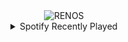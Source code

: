 <div align="center">
<picture>
    <source media="(prefers-color-scheme: dark)" srcset="https://i.ibb.co/WV1cy8R/output-gif.gif">
    <source media="(prefers-color-scheme: light)" srcset="https://i.ibb.co/WV1cy8R/output-gif.gif">
    <img alt="RENOS" src="https://i.ibb.co/WV1cy8R/output-gif.gif">
</picture>
<details>
<summary>Spotify Recently Played</summary>
<img src="https://spotify-recently-played-readme.vercel.app/api?user=31d6d6zerc5ct6kck32na2ozsqf4&unique=1&width=400" alt="Spotify" />
</details>
</div>

<!-- Image deletion URL: https://ibb.co/5KV58pJ/446f2162aa18b26dd05fcbe6564574a8 -->